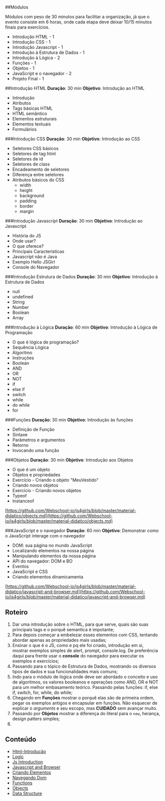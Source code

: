 ##Módulos

Módulos com peso de 30 minutos para facilitar a organização, já que o evento consiste em 6 horas, onde cada etapa deve deixar 10/15 minutos finais para exercícios.

- Introdução HTML - 1
- Introdução CSS - 1
- Introdução Javascript - 1
- Introdução à Estrutura de Dados - 1
- Introdução à Lógica - 2
- Funções - 1
- Objetos - 1
- JavaScript e o navegador - 2
- Projeto Final - 1


##Introdução HTML
**Duração**: 30 min
**Objetivo**: Introdução ao HTML

- Introdução
- Atributos
- Tags básicas HTML
- HTML semântico
- Elementos estruturais
- Elementos textuais
- Formulários


###Introdução CSS
**Duração**: 30 min
**Objetivo**: Introdução ao CSS

- Seletores CSS básicos
- Seletores de tag html
- Seletores de id
- Seletores de class
- Encadeamento de seletores
- Diferença entre seletores
- Atributos básicos do CSS
    - width
    - height
    - background
    - padding
    - border
    - margin

###Introdução Javascript
**Duração**: 30 min
**Objetivo**: Introdução ao Javascript

- História do JS
- Onde usar?
- O que oferece?
- Principais Características
- Javascript não é Java
- Exemplo Hello JSGirl
- Console do Navegador

###Introdução Estrutura de Dados
**Duração**: 30 min
**Objetivo**: Introdução à Estrutura de Dados

- null
- undefined
- String
- Number
- Boolean
- Array


###Introdução à Lógica
**Duração**: 60 min
**Objetivo**: Introdução à Lógica de Programação

- O que é lógica de programação?
- Sequência Lógica
- Algoritmo
- Instruções
- Boolean
- AND
- OR
- NOT
- if
- else if
- switch
- while
- do while
- for


###Funções
**Duração**: 30 min
**Objetivo**: Introdução às funções

- Definição de Função
- Sintaxe
- Parâmetros e argumentos
- Retorno
- Invocando uma função


###Objetos
**Duração**: 30 min
**Objetivo**: Introdução aos Objetos

- O que é um objeto
- Objetos e propriedades
- Exercício - Criando o objeto "MeuVestido"
- Criando novos objetos
- Exercício - Criando novos objetos
- Typeof
- Instanceof

[https://github.com/Webschool-io/js4girls/blob/master/material-didatico/objects.md](https://github.com/Webschool-io/js4girls/blob/master/material-didatico/objects.md)

###JavaScript e o navegador
**Duração**: 60 min
**Objetivo**: Demonstrar como o JavaScript interage com o navegador

- DOM: sua página no mundo JavaScript
- Localizando elementos na nossa página
- Manipulando elementos da nossa página
- API do navegador: DOM e BO
- Eventos
- JavaScript e CSS
- Criando elementos dinamicamenta

[https://github.com/Webschool-io/js4girls/blob/master/material-didatico/javascript-and-browser.md](https://github.com/Webschool-io/js4girls/blob/master/material-didatico/javascript-and-browser.md)


## Roteiro

1. Dar uma introdução sobre o HTML, para que serve, quais são suas principais tags e o porquê semantica é impotante;
2. Para depois começar a embelezar esses elementos com CSS, tentando abordar apenas as propriedades mais usadas;
3. Ensinar o que é o JS, como e pq ele foi criado, introdução em si, mostrar exemplos simples de alert, prompt, console.log. De preferência daqui para frente usar o **console** do navegador para executar os exemplos e exercícios;
4. Passando para o tópico de Estrutura de Dados, mostrando os diversos tipos de dados e sua funcionalidades mais comuns;
5. Indo para o módulo de lógica onde deve ser abordado o conceito e uso de algoritmos, os valores booleanos e operações como AND, OR e NOT para um melhor embasamento teórico. Passando pelas funções: if, else if, switch, for, while, do while;
6. Chegando em **Funções** mostrar o porquê elas são de primeira ordem, pegar os exemplos antigos e encapsular em funções. Não esquecer de explicar o *arguments* e seu escopo, mas **CUIDADO** sem avançar muito.
7. Passando por **Objetos** mostrar a diferença do literal para o `new`, herança, design patters simples;
8.

## Conteúdo

- [Html-Introducão](https://github.com/Webschool-io/js4girls/blob/master/material-didatico/html-introducao.md)
- [Logic](https://github.com/Webschool-io/js4girls/blob/master/material-didatico/logic.md)
- [Js Introduction](https://github.com/Webschool-io/js4girls/blob/master/material-didatico/js-introduction.md)
- [Javascript and Browser](https://github.com/Webschool-io/js4girls/blob/master/material-didatico/javascript-and-browser.md)
- [Criando Elementos](https://github.com/Webschool-io/js4girls/blob/master/material-didatico/criando-elementos.md)
- [Navegando Dom](https://github.com/Webschool-io/js4girls/blob/master/material-didatico/navegando-dom.md)
- [Functions](https://github.com/Webschool-io/js4girls/blob/master/material-didatico/functions.md)
- [Objects](https://github.com/Webschool-io/js4girls/blob/master/material-didatico/objects.md)
- [Data Structure](https://github.com/Webschool-io/js4girls/blob/master/material-didatico/data-structure.md)

